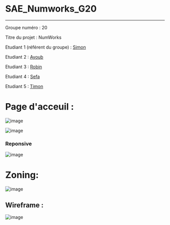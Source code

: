 # SAE_Numworks_G20
***
Groupe numéro : 20

Titre du projet : NumWorks 

Etudiant 1 (référent du groupe) :  [Simon](mailto:simon.bonnin@edu.univ-fcomte.fr?subject=SAE_1_05_06)

Etudiant 2 : [Ayoub](mailto:ayoub.tajani@edu.univ-fcomte.fr?subject=SAE_1_05_06) 

Etudiant 3 : [Robin](mailto:robin.cassard@edu.univ-fcomte.fr?subject=SAE_1_05_06) 

Etudiant 4 : [Sefa](mailto:sefa.tas@edu.univ-fcomte.fr?subject=SAE_1_05_06) 

Etudiant 5 : [Timon](mailto:timon.dubreuil@edu.univ-fcomte.fr?subject=SAE_1_05_06) 

# Page d'acceuil :
![image](https://user-images.githubusercontent.com/89230848/194497968-716a2464-8a6b-48c7-91d7-5848a61077ae.png)

![image](https://user-images.githubusercontent.com/89230848/194498101-38f5a4d9-1304-4bc3-9223-27893485d188.png)

### Reponsive 
![image](https://user-images.githubusercontent.com/89230848/194498437-37505042-77ce-4999-a596-9a3513f437e2.png)

# Zoning:
![image](https://user-images.githubusercontent.com/89230848/194498724-92a6b816-773b-4081-81a0-a432c7f73f7b.png)
## Wireframe :
![image](https://user-images.githubusercontent.com/89230848/194499313-b503d285-7b52-4dcf-a766-c54ef4d8199b.png)





